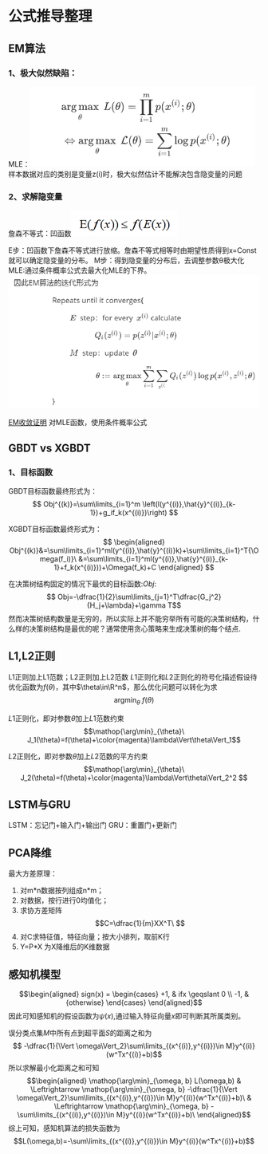 # 公式推导整理

## EM算法

### 1、极大似然缺陷：
MLE：![avatar](../img/EMloss.png)
样本数据对应的类别是变量z(i)时，极大似然估计不能解决包含隐变量的问题

### 2、求解隐变量
詹森不等式：凹函数![avatar](../img/zhansen.png)

E步：凹函数下詹森不等式进行放缩。詹森不等式相等时由期望性质得到x=Const就可以确定隐变量的分布。
M步：得到隐变量的分布后，去调整参数θ极大化MLE:通过条件概率公式去最大化MLE的下界。
![avatar](../img/EM.png)

[EM收敛证明](https://www.jianshu.com/p/32efbbd4b229)
对MLE函数，使用条件概率公式


## GBDT vs XGBDT
### 1、目标函数
GBDT目标函数最终形式为： 
$$ Obj^{(k)}=\sum\limits_{i=1}^m \left(l(y^{(i)},\hat{y}^{(i)}_{k-1})+g_if_k(x^{(i)})\right) $$

XGBDT目标函数最终形式为： 
$$ \begin{aligned} Obj^{(k)}&=\sum\limits_{i=1}^ml(y^{(i)},\hat{y}^{(i)}k)+\sum\limits_{i=1}^T{\Omega(f_i)}\ &=\sum\limits_{i=1}^ml(y^{(i)},\hat{y}^{(i)}_{k-1}+f_k(x^{(i)}))+\Omega(f_k)+C \end{aligned} $$

在决策树结构固定的情况下最优的目标函数:$Obj$:
$$ Obj=-\dfrac{1}{2}\sum\limits_{j=1}^T\dfrac{G_j^2}{H_j+\lambda}+\gamma T$$
然而决策树结构数量是无穷的，所以实际上并不能穷举所有可能的决策树结构，什么样的决策树结构是最优的呢？通常使用贪心策略来生成决策树的每个结点.

## L1,L2正则
L1正则加上L1范数；L2正则加上L2范数
$L1$正则化和$L2$正则化的符号化描述假设待优化函数为$f(\theta)$，其中$\theta\in\R^n$，那么优化问题可以转化为求
$$\mathop{\arg\min}_{\theta}\ f(\theta)$$

$L1$正则化，即对参数$\theta$加上$L1$范数约束
$$\mathop{\arg\min}_{\theta}\ J_1(\theta)=f(\theta)+\color{magenta}\lambda\Vert\theta\Vert_1$$

$L2$正则化，即对参数$\theta$加上$L2$范数的平方约束
$$\mathop{\arg\min}_{\theta}\ J_2(\theta)=f(\theta)+\color{magenta}\lambda\Vert\theta\Vert_2^2 $$

## LSTM与GRU
LSTM：忘记门+输入门+输出门
GRU：重置门+更新门

## PCA降维
最大方差原理：
1. 对m\*n数据按列组成n*m；
2. 对数据，按行进行0均值化；
3. 求协方差矩阵
$$C=\dfrac{1}{m}XX^T\ $$
4. 对C求特征值，特征向量；按大小排列，取前K行
5. Y=P*X 为X降维后的K维数据

## 感知机模型

$$\begin{aligned} sign(x) = 
\begin{cases}
+1, & ifx \geqslant 0  \\
-1, &{otherwise}
\end{cases}
\end{aligned}$$
因此可知感知机的假设函数为$\psi (x)$,通过输入特征向量$x$即可判断其所属类别。

误分类点集$M$中所有点到超平面$S$的距离之和为
$$ -\dfrac{1}{\Vert \omega\Vert_2}\sum\limits_{(x^{(i)},y^{(i)})\in M}y^{(i)}(w^Tx^{(i)}+b)$$
所以求解最小化距离之和可知
$$\begin{aligned} \mathop{\arg\min}_{\omega, b} L(\omega,b) & \Leftrightarrow \mathop{\arg\min}_{\omega, b} -\dfrac{1}{\Vert \omega\Vert_2}\sum\limits_{(x^{(i)},y^{(i)})\in M}y^{(i)}(w^Tx^{(i)}+b)\ & \Leftrightarrow \mathop{\arg\min}_{\omega, b} -\sum\limits_{(x^{(i)},y^{(i)})\in M}y^{(i)}(w^Tx^{(i)}+b)\ \end{aligned}$$ 
综上可知，感知机算法的损失函数为
$$L(\omega,b)=-\sum\limits_{(x^{(i)},y^{(i)})\in M}y^{(i)}(w^Tx^{(i)}+b)$$


















